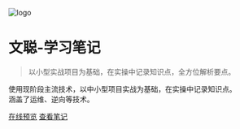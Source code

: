 ![logo](./assets/images/wen.png)

# 文聪-学习笔记

> 以小型实战项目为基础，在实操中记录知识点，全方位解析要点。

使用现阶段主流技术，以中小型项目实战为基础，在实操中记录知识点。  
涵盖了运维、逆向等技术。  

[在线预览](http://47.100.204.55:50101/sign-in)
[查看笔记](md/README.md)